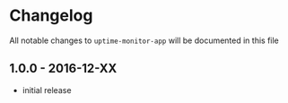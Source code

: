 # Changelog

All notable changes to `uptime-monitor-app` will be documented in this file

## 1.0.0 - 2016-12-XX

- initial release